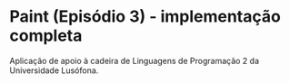 # Paint (Episódio 3) - implementação completa

Aplicação de apoio à cadeira de Linguagens de Programação 2 da Universidade Lusófona.